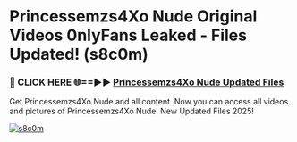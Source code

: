 # Princessemzs4Xo Nude Original Videos 0nlyFans Leaked - Files Updated! (s8c0m)

<h3>🔴 CLICK HERE 🌐==►► <a href="https://tinyurl.com/yrmya6cz" rel="nofollow">Princessemzs4Xo Nude Updated Files</a></h3>

Get Princessemzs4Xo Nude and all content. Now you can access all videos and pictures of Princessemzs4Xo Nude. New Updated Files 2025!

[![s8c0m](https://i.imgur.com/FMdXYCs.gif)](https://tinyurl.com/yrmya6cz)

